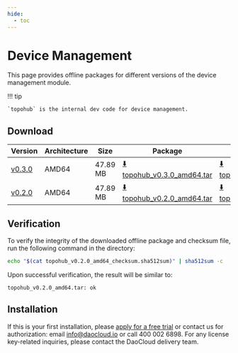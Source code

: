 ```yaml
---
hide:
  - toc
---
```


# Device Management

This page provides offline packages for different versions of the device management module.

!!! tip

    `topohub` is the internal dev code for device management.

## Download


| Version  | Architecture | Size | Package | Checksum | Date |
| ---- | ---- | -------- | ------ | -------- | -------- |
| [v0.3.0](../../topohub/intro/release-notes.md) | AMD64 | 47.89 MB | [:arrow_down: topohub_v0.3.0_amd64.tar](https://qiniu-download-public.daocloud.io/DaoCloud_Enterprise/topohub_v0.3.0_amd64.tar) | [:arrow_down: topohub_v0.3.0_amd64_checksum.sha512sum](https://qiniu-download-public.daocloud.io/DaoCloud_Enterprise/topohub_v0.3.0_amd64_checksum.sha512sum) | 2025-06-27 |
| [v0.2.0](../../topohub/intro/release-notes.md) | AMD64 | 47.89 MB | [:arrow_down: topohub_v0.2.0_amd64.tar](https://qiniu-download-public.daocloud.io/DaoCloud_Enterprise/topohub_v0.2.0_amd64.tar) | [:arrow_down: topohub_v0.2.0_amd64_checksum.sha512sum](https://qiniu-download-public.daocloud.io/DaoCloud_Enterprise/topohub_v0.2.0_amd64_checksum.sha512sum) | 2025-06-17 |

## Verification

To verify the integrity of the downloaded offline package and checksum file,
run the following command in the directory:

```sh
echo "$(cat topohub_v0.2.0_amd64_checksum.sha512sum)" | sha512sum -c
```

Upon successful verification, the result will be similar to:

```none
topohub_v0.2.0_amd64.tar: ok
```

## Installation

If this is your first installation, please [apply for a free trial](../../dce/license0.md)
or contact us for authorization: email info@daocloud.io or call 400 002 6898.
For any license key-related inquiries, please contact the DaoCloud delivery team.
